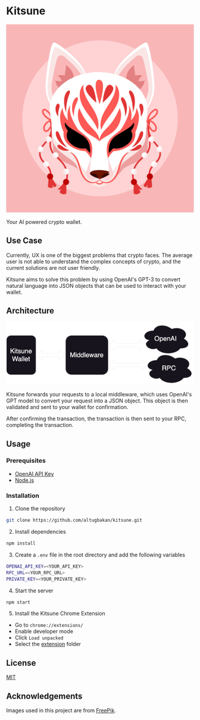 # Kitsune

![Kitsune Logo](./images/logo.jpg)

Your AI powered crypto wallet.

## Use Case

Currently, UX is one of the biggest problems that crypto faces. The average user is not able to understand the complex concepts of crypto, and the current solutions are not user friendly.

Kitsune aims to solve this problem by using OpenAI's GPT-3 to convert natural language into JSON objects that can be used to interact with your wallet.

## Architecture

![Architecture Overview](./images/architecture.png)

Kitsune forwards your requests to a local middleware, which uses OpenAI's GPT model to convert your request into a JSON object. This object is then validated and sent to your wallet for confirmation.

After confirming the transaction, the transaction is then sent to your RPC, completing the transaction.

## Usage

### Prerequisites

- [OpenAI API Key](https://beta.openai.com/)
- [Node.js](https://nodejs.org/en/)

### Installation

1. Clone the repository

```bash
git clone https://github.com/altugbakan/kitsune.git
```

2. Install dependencies

```bash
npm install
```

3. Create a `.env` file in the root directory and add the following variables

```bash
OPENAI_API_KEY=<YOUR_API_KEY>
RPC_URL=<YOUR_RPC_URL>
PRIVATE_KEY=<YOUR_PRIVATE_KEY>
```

4. Start the server

```bash
npm start
```

5. Install the Kitsune Chrome Extension

- Go to `chrome://extensions/`
- Enable developer mode
- Click `Load unpacked`
- Select the [extension](./extension/) folder

## License

[MIT](./LICENSE)

## Acknowledgements

Images used in this project are from [FreePik](https://www.freepik.com/).
